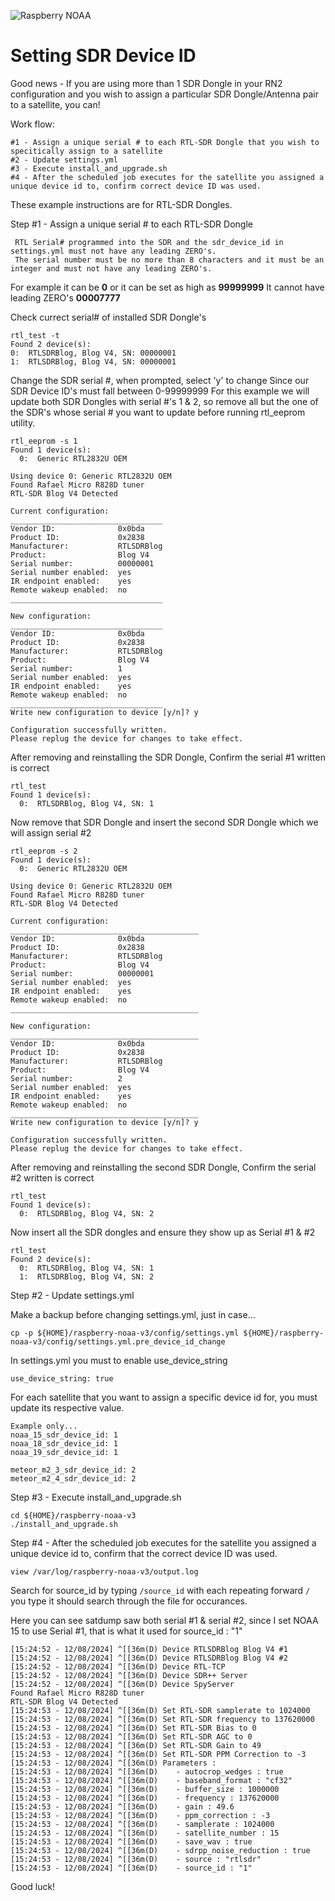 ![Raspberry NOAA](../assets/header_1600_v2.png)

# Setting SDR Device ID

Good news - If you are using more than 1 SDR Dongle in your RN2 configuration and you wish to assign a particular SDR Dongle/Antenna pair to a satellite, you can!

  Work flow:

    #1 - Assign a unique serial # to each RTL-SDR Dongle that you wish to specitically assign to a satellite  
    #2 - Update settings.yml 
    #3 - Execute install_and_upgrade.sh
    #4 - After the scheduled job executes for the satellite you assigned a unique device id to, confirm correct device ID was used.

  These example instructions are for RTL-SDR Dongles. 

  Step #1 - Assign a unique serial # to each RTL-SDR Dongle

     RTL Serial# programmed into the SDR and the sdr_device_id in settings.yml must not have any leading ZERO's.  
     The serial number must be no more than 8 characters and it must be an integer and must not have any leading ZERO's.
     
For example it can be **0** or it can be set as high as **99999999**     It cannot have leading ZERO's **00007777**


Check currect serial# of installed SDR Dongle's

	rtl_test -t
	Found 2 device(s):
  	0:  RTLSDRBlog, Blog V4, SN: 00000001
  	1:  RTLSDRBlog, Blog V4, SN: 00000001

Change the SDR serial #, when prompted, select 'y' to change
Since our SDR Device ID's must fall between 0-99999999  For this example we will update both SDR Dongles with serial #'s 1 & 2,
so remove all but the one of the SDR's whose serial # you want to update before running rtl_eeprom utility.

	rtl_eeprom -s 1
	Found 1 device(s):
	  0:  Generic RTL2832U OEM

	Using device 0: Generic RTL2832U OEM
	Found Rafael Micro R828D tuner
	RTL-SDR Blog V4 Detected

	Current configuration:
	__________________________________
	Vendor ID:              0x0bda
	Product ID:             0x2838
	Manufacturer:           RTLSDRBlog
	Product:                Blog V4
	Serial number:          00000001
	Serial number enabled:  yes
	IR endpoint enabled:    yes
	Remote wakeup enabled:  no
 	__________________________________

	New configuration:
	__________________________________
	Vendor ID:              0x0bda
	Product ID:             0x2838
	Manufacturer:           RTLSDRBlog
	Product:                Blog V4
	Serial number:          1
	Serial number enabled:  yes
	IR endpoint enabled:    yes
	Remote wakeup enabled:  no
	__________________________________
	Write new configuration to device [y/n]? y

	Configuration successfully written.
	Please replug the device for changes to take effect.
	

After removing and reinstalling the SDR Dongle, Confirm the serial #1 written is correct

	rtl_test
	Found 1 device(s):
	  0:  RTLSDRBlog, Blog V4, SN: 1

Now remove that SDR Dongle and insert the second SDR Dongle which we will assign serial #2 

	rtl_eeprom -s 2
	Found 1 device(s):
	  0:  Generic RTL2832U OEM

	Using device 0: Generic RTL2832U OEM
	Found Rafael Micro R828D tuner
	RTL-SDR Blog V4 Detected

	Current configuration:
	__________________________________________
	Vendor ID:              0x0bda
	Product ID:             0x2838
	Manufacturer:           RTLSDRBlog
	Product:                Blog V4
	Serial number:          00000001
	Serial number enabled:  yes
	IR endpoint enabled:    yes
	Remote wakeup enabled:  no
	__________________________________________

	New configuration:
	__________________________________________
	Vendor ID:              0x0bda
	Product ID:             0x2838
	Manufacturer:           RTLSDRBlog
	Product:                Blog V4
	Serial number:          2
	Serial number enabled:  yes
	IR endpoint enabled:    yes
	Remote wakeup enabled:  no
	__________________________________________
	Write new configuration to device [y/n]? y

	Configuration successfully written.
	Please replug the device for changes to take effect.


After removing and reinstalling the second SDR Dongle, Confirm the serial #2 written is correct

	rtl_test
	Found 1 device(s):
	  0:  RTLSDRBlog, Blog V4, SN: 2


Now insert all the SDR dongles and ensure they show up as Serial #1 & #2

	rtl_test
	Found 2 device(s):
	  0:  RTLSDRBlog, Blog V4, SN: 1
	  1:  RTLSDRBlog, Blog V4, SN: 2


  Step #2 - Update settings.yml 

Make a backup before changing settings.yml, just in case...

	cp -p ${HOME}/raspberry-noaa-v3/config/settings.yml ${HOME}/raspberry-noaa-v3/config/settings.yml.pre_device_id_change

In settings.yml you must to enable use_device_string

	use_device_string: true

For each satellite that you want to assign a specific device id for, you must update its respective value. 

	Example only...
 	noaa_15_sdr_device_id: 1
	noaa_18_sdr_device_id: 1
	noaa_19_sdr_device_id: 1

	meteor_m2_3_sdr_device_id: 2
	meteor_m2_4_sdr_device_id: 2
 

  Step #3 - Execute install_and_upgrade.sh

	cd ${HOME}/raspberry-noaa-v3
	./install_and_upgrade.sh

  Step #4 - After the scheduled job executes for the satellite you assigned a unique device id to, confirm that the correct device ID was used.

       
	view /var/log/raspberry-noaa-v3/output.log

Search for source_id by typing `/source_id`   with each repeating forward `/` you type it should search through the file for occurances.

Here you can see satdump saw both serial #1 & serial #2, since I set NOAA 15 to use Serial #1, that is what it used for source_id : "1"

	[15:24:52 - 12/08/2024] ^[[36m(D) Device RTLSDRBlog Blog V4 #1
	[15:24:52 - 12/08/2024] ^[[36m(D) Device RTLSDRBlog Blog V4 #2
	[15:24:52 - 12/08/2024] ^[[36m(D) Device RTL-TCP
	[15:24:52 - 12/08/2024] ^[[36m(D) Device SDR++ Server
	[15:24:52 - 12/08/2024] ^[[36m(D) Device SpyServer
	Found Rafael Micro R828D tuner
	RTL-SDR Blog V4 Detected
	[15:24:53 - 12/08/2024] ^[[36m(D) Set RTL-SDR samplerate to 1024000
	[15:24:53 - 12/08/2024] ^[[36m(D) Set RTL-SDR frequency to 137620000
	[15:24:53 - 12/08/2024] ^[[36m(D) Set RTL-SDR Bias to 0
	[15:24:53 - 12/08/2024] ^[[36m(D) Set RTL-SDR AGC to 0
	[15:24:53 - 12/08/2024] ^[[36m(D) Set RTL-SDR Gain to 49
	[15:24:53 - 12/08/2024] ^[[36m(D) Set RTL-SDR PPM Correction to -3
	[15:24:53 - 12/08/2024] ^[[36m(D) Parameters :
	[15:24:53 - 12/08/2024] ^[[36m(D)    - autocrop_wedges : true
	[15:24:53 - 12/08/2024] ^[[36m(D)    - baseband_format : "cf32"
	[15:24:53 - 12/08/2024] ^[[36m(D)    - buffer_size : 1000000
	[15:24:53 - 12/08/2024] ^[[36m(D)    - frequency : 137620000
	[15:24:53 - 12/08/2024] ^[[36m(D)    - gain : 49.6
	[15:24:53 - 12/08/2024] ^[[36m(D)    - ppm_correction : -3
	[15:24:53 - 12/08/2024] ^[[36m(D)    - samplerate : 1024000
	[15:24:53 - 12/08/2024] ^[[36m(D)    - satellite_number : 15
	[15:24:53 - 12/08/2024] ^[[36m(D)    - save_wav : true
	[15:24:53 - 12/08/2024] ^[[36m(D)    - sdrpp_noise_reduction : true
	[15:24:53 - 12/08/2024] ^[[36m(D)    - source : "rtlsdr"
	[15:24:53 - 12/08/2024] ^[[36m(D)    - source_id : "1"
      
Good luck!

